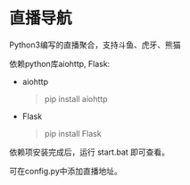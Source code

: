 # 直播导航

Python3编写的直播聚合，支持斗鱼、虎牙、熊猫

依赖python库aiohttp, Flask:

- aiohttp

  > pip install aiohttp

- Flask

  > pip install Flask

依赖项安装完成后，运行 start.bat 即可查看。

可在config.py中添加直播地址。
